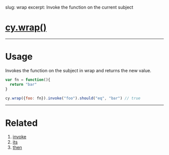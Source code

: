 slug: wrap
excerpt: Invoke the function on the current subject

# [cy.wrap()](#usage)

***

# Usage

Invokes the function on the subject in wrap and returns the new value.

```javascript
var fn = function(){
  return "bar"
}

cy.wrap({foo: fn}).invoke("foo").should("eq", "bar") // true
```

***

# Related

1. [invoke](https://on.cypress.io/api/invoke)
1. [its](https://on.cypress.io/api/its)
2. [then](https://on.cypress.io/api/then)
